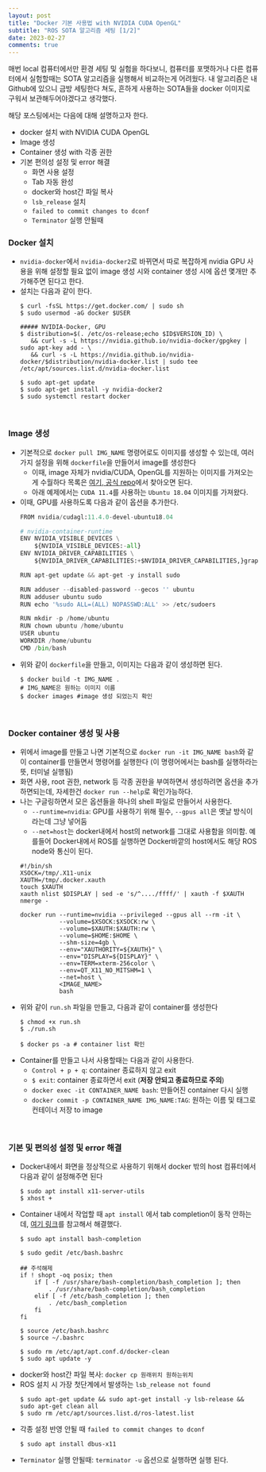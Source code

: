 ```yaml
---
layout: post
title: "Docker 기본 사용법 with NVIDIA CUDA OpenGL"
subtitle: "ROS SOTA 알고리즘 세팅 [1/2]"
date: 2023-02-27
comments: true
---
```


매번 local 컴퓨터에서만 환경 세팅 및 실험을 하다보니, 컴퓨터를 포맷하거나 다른 컴퓨터에서 실험할때는 SOTA 알고리즘을 실행해서 비교하는게 어려웠다.
내 알고리즘은 내 Github에 있으니 금방 세팅한다 쳐도, 흔하게 사용하는 SOTA들을 docker 이미지로 구워서 보관해두어야겠다고 생각했다.

해당 포스팅에서는 다음에 대해 설명하고자 한다.

+ docker 설치 with NVIDIA CUDA OpenGL
+ Image 생성
+ Container 생성 with 각종 권한
+ 기본 편의성 설정 및 error 해결
	+ 화면 사용 설정
	+ Tab 자동 완성
	+ docker와 host간 파일 복사
	+ <code>lsb_release</code> 설치
	+ `failed to commit changes to dconf`
	+ `Terminator` 실행 안될때

### Docker 설치
+ `nvidia-docker`에서 `nvidia-docker2`로 바뀌면서 따로 복잡하게 nvidia GPU 사용을 위해 설정할 필요 없이 image 생성 시와 container 생성 시에 옵션 몇개만 추가해주면 된다고 한다.
+ 설치는 다음과 같이 한다.
	```shell
	$ curl -fsSL https://get.docker.com/ | sudo sh
	$ sudo usermod -aG docker $USER

	##### NVIDIA-Docker, GPU
	$ distribution=$(. /etc/os-release;echo $ID$VERSION_ID) \
	   && curl -s -L https://nvidia.github.io/nvidia-docker/gpgkey | sudo apt-key add - \
	   && curl -s -L https://nvidia.github.io/nvidia-docker/$distribution/nvidia-docker.list | sudo tee /etc/apt/sources.list.d/nvidia-docker.list

	$ sudo apt-get update
	$ sudo apt-get install -y nvidia-docker2
	$ sudo systemctl restart docker
	```

<br>

### Image 생성
+ 기본적으로 `docker pull IMG_NAME` 명령어로도 이미지를 생성할 수 있는데, 여러가지 설정을 위해 `dockerfile`을 만들어서 image를 생성한다
	+ 이때, image 자체가 nvidia/CUDA, OpenGL를 지원하는 이미지를 가져오는게 수월하다 목록은 [여기, 공식 repo](https://hub.docker.com/r/nvidia/cudagl/)에서 찾아오면 된다. 
	+ 아래 예제에서는 `CUDA 11.4`를 사용하는 `Ubuntu 18.04` 이미지를 가져왔다.
+ 이때, GPU를 사용하도록 다음과 같이 옵션을 추가한다.
	```python
	FROM nvidia/cudagl:11.4.0-devel-ubuntu18.04

	# nvidia-container-runtime
	ENV NVIDIA_VISIBLE_DEVICES \
	    ${NVIDIA_VISIBLE_DEVICES:-all}
	ENV NVIDIA_DRIVER_CAPABILITIES \
	    ${NVIDIA_DRIVER_CAPABILITIES:+$NVIDIA_DRIVER_CAPABILITIES,}graphics

	RUN apt-get update && apt-get -y install sudo

	RUN adduser --disabled-password --gecos '' ubuntu
	RUN adduser ubuntu sudo
	RUN echo '%sudo ALL=(ALL) NOPASSWD:ALL' >> /etc/sudoers

	RUN mkdir -p /home/ubuntu
	RUN chown ubuntu /home/ubuntu
	USER ubuntu
	WORKDIR /home/ubuntu
	CMD /bin/bash
	```
+ 위와 같이 `dockerfile`을 만들고, 이미지는 다음과 같이 생성하면 된다.
	```shell
	$ docker build -t IMG_NAME .
	# IMG_NAME은 원하는 이미지 이름
	$ docker images #image 생성 되었는지 확인
	```

<br>

### Docker container 생성 및 사용
+ 위에서 image를 만들고 나면 기본적으로 `docker run -it IMG_NAME bash`와 같이 container를 만들면서 명령어를 실행한다 (이 명령어에서는 bash를 실행하라는 뜻, 터미널 실행됨)
+ 화면 사용, root 권한, network 등 각종 권한을 부여하면서 생성하려면 옵션을 추가하면되는데, 자세한건 `docker run --help`로 확인가능하다.
+ 나는 구글링하면서 모은 옵션들을 하나의 shell 파일로 만들어서 사용한다.
	+ `--runtime=nvidia`: GPU를 사용하기 위해 필수, `--gpus all`은 옛날 방식이라는데 그냥 넣어둠
	+ `--net=host`는 docker내에서 host의 network를 그대로 사용함을 의미함. 예를들어 Docker내에서 ROS를 실행하면 Docker바깥의 host에서도 해당 ROS node와 통신이 된다.
	```shell
	#!/bin/sh
	XSOCK=/tmp/.X11-unix
	XAUTH=/tmp/.docker.xauth
	touch $XAUTH
	xauth nlist $DISPLAY | sed -e 's/^..../ffff/' | xauth -f $XAUTH nmerge -

	docker run --runtime=nvidia --privileged --gpus all --rm -it \
	           --volume=$XSOCK:$XSOCK:rw \
	           --volume=$XAUTH:$XAUTH:rw \
	           --volume=$HOME:$HOME \
	           --shm-size=4gb \
	           --env="XAUTHORITY=${XAUTH}" \
	           --env="DISPLAY=${DISPLAY}" \
	           --env=TERM=xterm-256color \
	           --env=QT_X11_NO_MITSHM=1 \
	           --net=host \
	           <IMAGE_NAME>
	           bash
	```
+ 위와 같이 `run.sh` 파일을 만들고, 다음과 같이 container를 생성한다
	```shell
	$ chmod +x run.sh
	$ ./run.sh

	$ docker ps -a # container list 확인
	```
+ Container를 만들고 나서 사용할때는 다음과 같이 사용한다.
	+ `Control + p + q`: container 종료하지 않고 exit
	+ `$ exit`: container 종료하면서 exit (**저장 안되고 종료하므로 주의**)
	+ `docker exec -it CONTAINER_NAME bash`: 만들어진 container 다시 실행
	+ `docker commit -p CONTAINER_NAME IMG_NAME:TAG`: 원하는 이름 및 태그로 컨테이너 저장 to image

<br>


### 기본 및 편의성 설정 및 error 해결
+ Docker내에서 화면을 정상적으로 사용하기 위해서 docker 밖의 host 컴퓨터에서 다음과 같이 설정해주면 된다
	```shell
	$ sudo apt install x11-server-utils
	$ xhost +
	```
+ Container 내에서 작업할 때 `apt install` 에서 tab completion이 동작 안하는데, [여기 링크](https://www.leafcats.com/316)를 참고해서 해결했다.
	```shell
	$ sudo apt install bash-completion

	$ sudo gedit /etc/bash.bashrc

	## 주석해제
	if ! shopt -oq posix; then
	    if [ -f /usr/share/bash-completion/bash_completion ]; then
	        . /usr/share/bash-completion/bash_completion
	    elif [ -f /etc/bash_completion ]; then
	        . /etc/bash_completion
	    fi
	fi

	$ source /etc/bash.bashrc
	$ source ~/.bashrc

	$ sudo rm /etc/apt/apt.conf.d/docker-clean
	$ sudo apt update -y
	```
+ docker와 host간 파일 복사: `docker cp 원래위치 원하는위치`
+ ROS 설치 시 가장 첫단계에서 발생하는 `lsb_release not found`
	```shell
	$ sudo apt-get update && sudo apt-get install -y lsb-release && sudo apt-get clean all
	$ sudo rm /etc/apt/sources.list.d/ros-latest.list
	```
+ 각종 설정 반영 안될 때 `failed to commit changes to dconf`
	```shell
	$ sudo apt install dbus-x11
	```
+ `Terminator` 실행 안될때: `terminator -u` 옵션으로 실행하면 실행 된다.